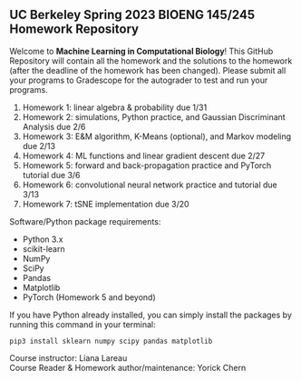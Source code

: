 ## UC Berkeley Spring 2023 BIOENG 145/245 Homework Repository

Welcome to **Machine Learning in Computational Biology**! This GitHub Repository will contain all the homework and the solutions to the homework (after the deadline of the homework has been changed). Please submit all your programs to Gradescope for the autograder to test and run your programs.

 1. Homework 1: linear algebra & probability due 1/31
 2. Homework 2: simulations, Python practice, and Gaussian Discriminant Analysis due 2/6
 3. Homework 3: E&M algorithm, K-Means (optional), and Markov modeling due 2/13
 4. Homework 4: ML functions and linear gradient descent due 2/27
 5. Homework 5: forward and back-propagation practice and PyTorch tutorial due 3/6
 6. Homework 6: convolutional neural network practice and tutorial due 3/13
 7. Homework 7: tSNE implementation due 3/20 

Software/Python package requirements:

 - Python 3.x
 - scikit-learn
 - NumPy
 - SciPy
 - Pandas
 - Matplotlib
 - PyTorch (Homework 5 and beyond)

If you have Python already installed, you can simply install the packages by running this command in your terminal:

    pip3 install sklearn numpy scipy pandas matplotlib


Course instructor: Liana Lareau \
Course Reader & Homework author/maintenance: Yorick Chern
